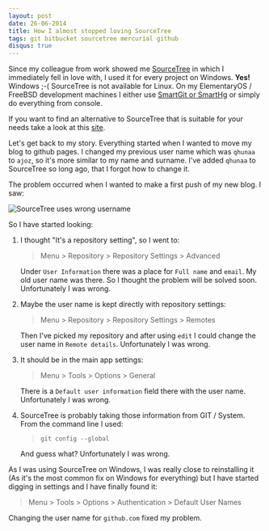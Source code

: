 ```yaml
---
layout: post
date: 26-06-2014
title: How I almost stopped loving SourceTree
tags: git bitbucket sourcetree mercurial github
disqus: true
---
```


Since my colleague from work showed me [SourceTree](http://www.sourcetreeapp.com/) in which I immediately fell in love with, I used it for every project on Windows. **Yes!** Windows ;-( SourceTree is not available for Linux. On my ElementaryOS / FreeBSD development machines I either use [SmartGit or SmartHg](http://www.syntevo.com/smartgithg/) or simply do everything from console.

If you want to find an alternative to SourceTree that is suitable for your needs take a look at this [site](http://alternativeto.net/software/sourcetree/).

Let's get back to my story. Everything started when I wanted to move my blog to github pages. I changed my previous user name which was `qhunaa` to `ajoz`, so it's more similar to my name and surname. I've added `qhunaa` to SourceTree so long ago, that I forgot how to change it.

The problem occurred when I wanted to make a first push of my new blog. I saw:

![SourceTree uses wrong username]({{site.url}}/assets/2014-06-26-how-i-almost-stopped/wrong_username.png)

So I have started looking:

1. I thought "It's a repository setting", so I went to:

    > Menu > Repository > Repository Settings > Advanced

    Under `User Information` there was a place for `Full name` and `email`. My old user name was there. So I thought the problem will be solved soon. Unfortunately I was wrong.

2. Maybe the user name is kept directly with repository settings:

    > Menu > Repository > Repository Settings > Remotes
    
    Then I've picked my repository and after using `edit` I could change the user name in `Remote details`. Unfortunately I was wrong.

3. It should be in the main app settings:

    > Menu > Tools > Options > General
    
    There is a `Default user information` field there with the user name. Unfortunately I was wrong.

4. SourceTree is probably taking those information from GIT / System. From the command line I used:

    > `git config --global`
    
    And guess what? Unfortunately I was wrong.
    
As I was using SourceTree on Windows, I was really close to reinstalling it (As it's the most common fix on Windows for everything) but I have started digging in settings and I have finally found it:

> Menu > Tools > Options > Authentication > Default User Names

Changing the user name for `github.com` fixed my problem.


